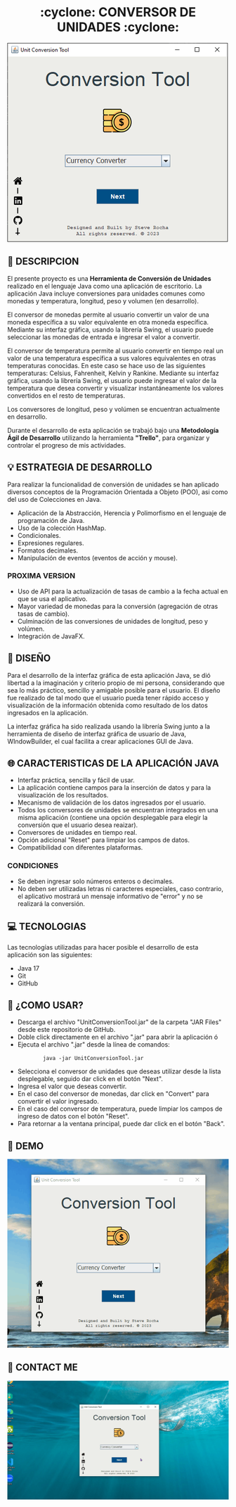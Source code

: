 <h1 align="center">:cyclone: CONVERSOR DE UNIDADES :cyclone:</h1>

<img src="assets/website.png" alt="App Unit Conversion Tool">

## :pencil: DESCRIPCION

El presente proyecto es una **Herramienta de Conversión de Unidades** realizado en el lenguaje Java como una aplicación de escritorio. La aplicación Java incluye conversiones para unidades comunes como monedas y temperatura, longitud, peso y volumen (en desarrollo).

El conversor de monedas permite al usuario convertir un valor de una moneda específica a su valor equivalente en otra moneda específica. Mediante su interfaz gráfica, usando la librería Swing, el usuario puede seleccionar las monedas de entrada e ingresar el valor a convertir.

El conversor de temperatura permite al usuario convertir en tiempo real un valor de una temperatura específica a sus valores equivalentes en otras temperaturas conocidas. En este caso se hace uso de las siguientes temperaturas: Celsius, Fahrenheit, Kelvin y Rankine. Mediante su interfaz gráfica, usando la librería Swing, el usuario puede ingresar el valor de la temperatura que desea convertir y visualizar instantáneamente los valores convertidos en el resto de temperaturas.

Los conversores de longitud, peso y volúmen se encuentran actualmente en desarrollo.

Durante el desarrollo de esta aplicación se trabajó bajo una **Metodología Ágil de Desarrollo** utilizando la herramienta **"Trello"**, para organizar y controlar el progreso de mis actividades.

## :bulb: ESTRATEGIA DE DESARROLLO

Para realizar la funcionalidad de conversión de unidades se han aplicado diversos conceptos de la Programación Orientada a Objeto (POO), asi como del uso de Colecciones en Java.

- Aplicación de la Abstracción, Herencia y Polimorfismo en el lenguaje de programación de Java.
- Uso de la colección HashMap.
- Condicionales.
- Expresiones regulares.
- Formatos decimales.
- Manipulación de eventos (eventos de acción y mouse).

### PROXIMA VERSION

- Uso de API para la actualización de tasas de cambio a la fecha actual en que se usa el aplicativo.
- Mayor variedad de monedas para la conversión (agregación de otras tasas de cambio).
- Culminación de las conversiones de unidades de longitud, peso y volúmen.
- Integración de JavaFX.

## :art: DISEÑO

Para el desarrollo de la interfaz gráfica de esta aplicación Java, se dió libertad a la imaginación y criterio propio de mi persona, considerando que sea lo más práctico, sencillo y amigable posible para el usuario. El diseño fue realizado de tal modo que el usuario pueda tener rápido acceso y visualización de la información obtenida como resultado de los datos ingresados en la aplicación.

La interfaz gráfica ha sido realizada usando la librería Swing junto a la herramienta de diseño de interfaz gráfica de usuario de Java, WIndowBuilder, el cual facilita a crear aplicaciones GUI de Java.

## :globe_with_meridians: CARACTERISTICAS DE LA APLICACIÓN JAVA

- Interfaz práctica, sencilla y fácil de usar.
- La aplicación contiene campos para la inserción de datos y para la visualización de los resultados.
- Mecanismo de validación de los datos ingresados por el usuario.
- Todos los conversores de unidades se encuentran integrados en una misma aplicación (contiene una opción desplegable para elegir la conversión que el usuario desea reaizar).
- Conversores de unidades en tiempo real.
- Opción adicional "Reset" para limpiar los campos de datos.
- Compatibilidad con diferentes plataformas.

### CONDICIONES

- Se deben ingresar solo números enteros o decimales.
- No deben ser utilizadas letras ni caracteres especiales, caso contrario, el aplicativo mostrará un mensaje informativo de "error" y no se realizará la conversión.

## :computer: TECNOLOGIAS

Las tecnologías utilizadas para hacer posible el desarrollo de esta aplicación son las siguientes:

- Java 17
- Git
- GitHub

## :dart: ¿COMO USAR?

- Descarga el archivo "UnitConversionTool.jar" de la carpeta "JAR Files" desde este repositorio de GitHub.
- Doble click directamente en el archivo ".jar" para abrir la aplicación ó
- Ejecuta el archivo ".jar" desde la línea de comandos:
    ~~~
            java -jar UnitConversionTool.jar
    ~~~
- Selecciona el conversor de unidades que deseas utilizar desde la lista desplegable, seguido dar click en el botón "Next".
- Ingresa el valor que deseas convertir.
- En el caso del conversor de monedas, dar click en "Convert" para convertir el valor ingresado.
- En el caso del conversor de temperatura, puede limpiar los campos de ingreso de datos con el botón "Reset".
- Para retornar a la ventana principal, puede dar click en el botón "Back".

## :movie_camera: DEMO

<img src="assets/Demo01.gif" alt="How to use - Unit Conversion Tool">

## :email: CONTACT ME

<img src="assets/Demo02.gif" alt="Links to website - Unit Convertsion Tool">